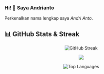 ### Hi! 👋 Saya Andrianto 

Perkenalkan nama lengkap saya *Andri Anto*.

  

## 📊 GitHub Stats & Streak
<p align="center">
  <img src="https://github-readme-streak-stats.herokuapp.com/?user=andri-devoloper&theme=radical" alt="GitHub Streak" />
</p>

<p align="center">
  <a href="https://github.com/andri-devoloper">
    <img src="https://komarev.com/ghpvc/?username=andri-devoloper&color=ff0050&style=for-the-badge"/>
  </a>
</p>

<p align="center">
<img src="https://github-readme-stats.vercel.app/api/top-langs?username=siegrin&layout=compact&theme=radical" alt="Top Languages" />
</p>
